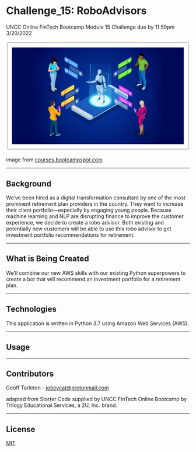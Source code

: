 # Challenge_15: RoboAdvisors
UNCC Online FinTech Bootcamp Module 15 Challenge due by 11:59pm 3/20/2022

![](Images/roboadvisor.png)

image from [courses.bootcampspot.com](https://courses.bootcampspot.com/courses/980/assignments/20388?module_item_id=377902)

---

## Background

We’ve been hired as a digital transformation consultant by one of the most prominent retirement plan providers in the country. They want to increase their client portfolio—especially by engaging young people. Because machine learning and NLP are disrupting finance to improve the customer experience, we decide to create a robo advisor. Both existing and potentially new customers will be able to use this robo advisor to get investment portfolio recommendations for retirement.

---

## What is Being Created

We’ll combine our new AWS skills with our existing Python superpowers to create a bot that will recommend an investment portfolio for a retirement plan.

---

## Technologies

This application is written in Python 3.7 using Amazon Web Services (AWS).

---

## Usage



---

## Contributors
Geoff Tarleton - jobeycat@protonmail.com

adapted from Starter Code supplied by UNCC FinTech Online Bootcamp by Trilogy Educational Services, a 2U, Inc. brand.

---

## License

[MIT](LICENSE)